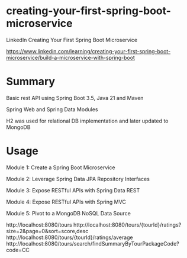 # creating-your-first-spring-boot-microservice
LinkedIn Creating Your First Spring Boot Microservice

https://www.linkedin.com/learning/creating-your-first-spring-boot-microservice/build-a-microservice-with-spring-boot

# Summary

Basic rest API using Spring Boot 3.5, Java 21 and Maven

Spring Web and Spring Data Modules

H2 was used for relational DB implementation and later updated to MongoDB


# Usage

Module 1: Create a Spring Boot Microservice

Module 2: Leverage Spring Data JPA Repository Interfaces

Module 3: Expose RESTful APIs with Spring Data REST

Module 4: Expose RESTful APIs with Spring MVC

Module 5: Pivot to a MongoDB NoSQL Data Source

http://localhost:8080/tours
http://localhost:8080/tours/{tourId}/ratings?size=2&page=0&sort=score,desc
http://localhost:8080/tours/{tourId}/ratings/average
http://localhost:8080/tours/search/findSummaryByTourPackageCode?code=CC